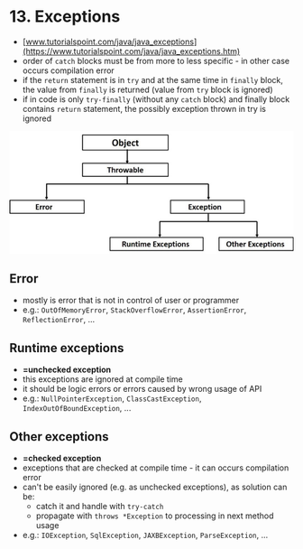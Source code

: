 # 13. Exceptions #
* [www.tutorialspoint.com/java/java_exceptions](https://www.tutorialspoint.com/java/java_exceptions.htm)
* order of `catch` blocks must be from more to less specific - in other case occurs compilation error
* if the `return` statement is in `try` and at the same time in `finally` block, 
the value from `finally` is returned (value from `try` block is ignored)
* if in code is only `try-finally` (without any `catch` block) and finally block contains `return` statement, 
the possibly exception thrown in try is ignored

![Exception hierarchy](../../../../../../../../doc/exception_hierarchy.jpg)

## Error ##
* mostly is error that is not in control of user or programmer
* e.g.: `OutOfMemoryError`, `StackOverflowError`, `AssertionError`, `ReflectionError`, ...

## Runtime exceptions ##
* **=unchecked exception**
* this exceptions are ignored at compile time
* it should be logic errors or errors caused by wrong usage of API
* e.g.: `NullPointerException`, `ClassCastException`, `IndexOutOfBoundException`, ...

## Other exceptions ##
* **=checked exception**
* exceptions that are checked at compile time - it can occurs compilation error
* can't be easily ignored (e.g. as unchecked exceptions), as solution can be:
  * catch it and handle with `try-catch`
  * propagate with `throws *Exception` to processing in next method usage
* e.g.:  `IOException`, `SqlException`, `JAXBException`, `ParseException`, ...